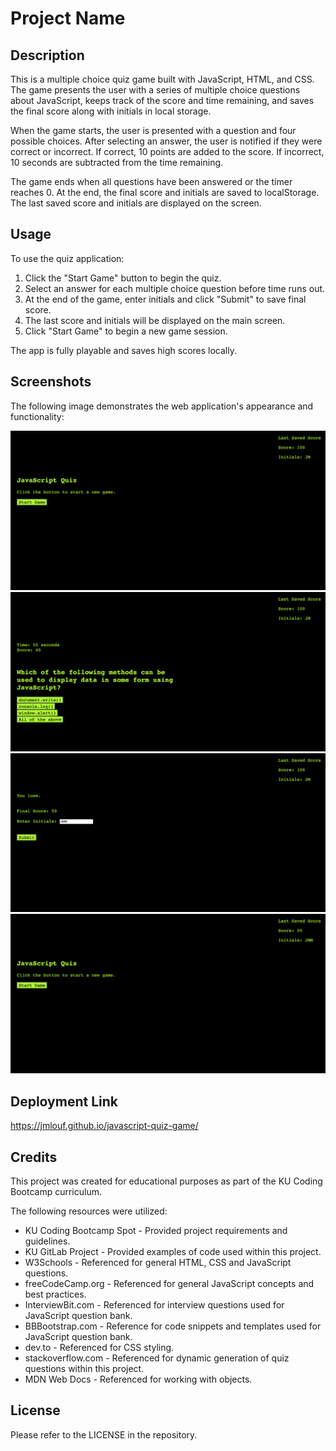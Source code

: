 # Project Name

## Description

This is a multiple choice quiz game built with JavaScript, HTML, and CSS. The game presents the user with a series of multiple choice questions about JavaScript, keeps track of the score and time remaining, and saves the final score along with initials in local storage.

When the game starts, the user is presented with a question and four possible choices. After selecting an answer, the user is notified if they were correct or incorrect. If correct, 10 points are added to the score. If incorrect, 10 seconds are subtracted from the time remaining.

The game ends when all questions have been answered or the timer reaches 0. At the end, the final score and initials are saved to localStorage. The last saved score and initials are displayed on the screen.

## Usage

To use the quiz application:

1. Click the "Start Game" button to begin the quiz.
2. Select an answer for each multiple choice question before time runs out.
3. At the end of the game, enter initials and click "Submit" to save final score.
4. The last score and initials will be displayed on the main screen.
5. Click "Start Game" to begin a new game session.

The app is fully playable and saves high scores locally.

## Screenshots

The following image demonstrates the web application's appearance and functionality:

![Alt text](./assets/images/mockup-1.png)
![Alt text](./assets/images/mockup-2.png)
![Alt text](./assets/images/mockup-3.png)
![Alt text](./assets/images/mockup-4.png)

## Deployment Link

https://jmlouf.github.io/javascript-quiz-game/

## Credits

This project was created for educational purposes as part of the KU Coding Bootcamp curriculum.

The following resources were utilized:

- KU Coding Bootcamp Spot - Provided project requirements and guidelines.
- KU GitLab Project - Provided examples of code used within this project.
- W3Schools - Referenced for general HTML, CSS and JavaScript questions.
- freeCodeCamp.org - Referenced for general JavaScript concepts and best practices.
- InterviewBit.com - Referenced for interview questions used for JavaScript question bank.
- BBBootstrap.com - Reference for code snippets and templates used for JavaScript question bank.
- dev.to - Referenced for CSS styling.
- stackoverflow.com - Referenced for dynamic generation of quiz questions within this project.
- MDN Web Docs - Referenced for working with objects.

## License

Please refer to the LICENSE in the repository.